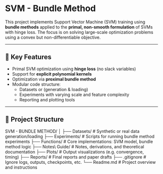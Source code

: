 # SVM - Bundle Method

This project implements Support Vector Machine (SVM) training using **bundle methods** applied to the **primal, non-smooth formulation** of SVMs with hinge loss. The focus is on solving large-scale optimization problems using a convex but non-differentiable objective.

---

## 📌 Key Features

- Primal SVM optimization using **hinge loss** (no slack variables)
- Support for **explicit polynomial kernels**
- Optimization via **proximal bundle method**
- Modular code structure:
  - Datasets or (generation & loading)
  - Experiments with varying scale and feature complexity
  - Reporting and plotting tools

---

## 📁 Project Structure

SVM - BUNDLE METHOD/ 
│ 
├── Datasets/ # Synthetic or real data generation/loading 
├── Experiments/ # Scripts for running bundle method experiments 
├── Functions/ # Core implementations: SVM model, bundle method logic 
├── Notes\ Guide/ # Notes, derivations, and theoretical documentation 
├── Plots/ # Output visualizations (e.g. convergence, timing) 
├── Reports/ # Final reports and paper drafts 
├── .gitignore # Ignore logs, outputs, checkpoints, etc. 
└── Readme.md # Project overview and instructions